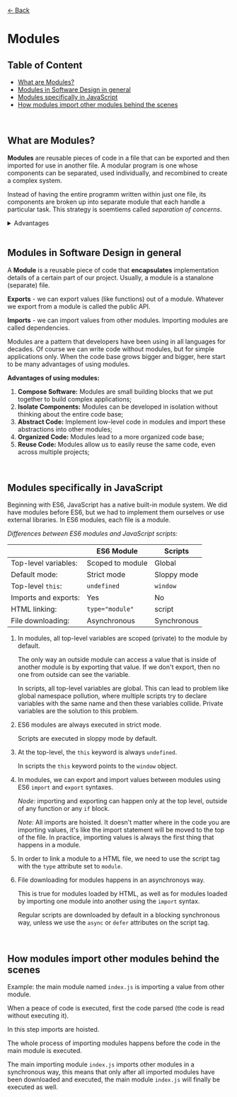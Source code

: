 [&larr; Back](./README.md)

# Modules

## Table of Content

- [What are Modules?](#what-are-modules)
- [Modules in Software Design in general](#modules-in-software-design-in-general)
- [Modules specifically in JavaScript](#modules-specifically-in-javascript)
- [How modules import other modules behind the scenes](#how-modules-import-other-modules-behind-the-scenes)

<br>

## What are Modules?

**Modules** are reusable pieces of code in a file that can be exported and then imported for use in another file. A modular program is one whose components can be separated, used individually, and recombined to create a complex system.

Instead of having the entire programm written within just one file, its components are broken up into separate module that each handle a particular task. This strategy is soemtiems called _separation of concerns_.

<details>
<summary>Advantages</summary>

By isolating code into separate files, called modules, we can:

<div></div>

- Find, fix, and debug code more easily.

<div></div>

- Reuse and recycle defined logic in different parts of your application.

<div></div>

- Keep information private and protected from other modules.

<div></div>

- Prevent pollution of the global namespace and potential naming collisions.

</details>

<br>

## Modules in Software Design in general

A **Module** is a reusable piece of code that **encapsulates** implementation details of a certain part of our project. Usually, a module is a stanalone (separate) file.

**Exports** - we can export values (like functions) out of a module. Whatever we export from a module is called the public API.

**Imports** - we can import values from other modules. Importing modules are called dependencies.

Modules are a pattern that developers have been using in all languages for decades. Of course we can write code without modules, but for simple applications only. When the code base grows bigger and bigger, here start to be many advantages of using modules.

**Advantages of using modules:**

1. **Compose Software:** Modules are small building blocks that we put together to build complex applications;
2. **Isolate Components:** Modules can be developed in isolation without thinking about the entire code base;
3. **Abstract Code:** Implement low-level code in modules and import these abstractions into other modules;
4. **Organized Code:** Modules lead to a more organized code base;
5. **Reuse Code:** Modules allow us to easily reuse the same code, even across multiple projects;

<br>

## Modules specifically in JavaScript

Beginning with ES6, JavaScript has a native built-in module system. We did have modules before ES6, but we had to implement them ourselves or use external libraries. In ES6 modules, each file is a module.

_Differences between ES6 modules and JavaScript scripts:_

|                      | ES6 Module       | Scripts     |
| -------------------- | ---------------- | ----------- |
| Top-level variables: | Scoped to module | Global      |
| Default mode:        | Strict mode      | Sloppy mode |
| Top-level `this`:    | `undefined`      | `window`    |
| Imports and exports: | Yes              | No          |
| HTML linking:        | `type="module"`  | script      |
| File downloading:    | Asynchronous     | Synchronous |

<div></div>

1. In modules, all top-level variables are scoped (private) to the module by default.

   The only way an outside module can access a value that is inside of another module is by exporting that value. If we don't export, then no one from outside can see the variable.

   In scripts, all top-level variables are global. This can lead to problem like global namespace pollution, where multiple scripts try to declare variables with the same name and then these variables collide. Private variables are the solution to this problem.

2. ES6 modules are always executed in strict mode.

   Scripts are executed in sloppy mode by default.

3. At the top-level, the `this` keyword is always `undefined`.

   In scripts the `this` keyword points to the `window` object.

4. In modules, we can export and import values between modules using ES6 `import` and `export` syntaxes.

   _Node:_ importing and exporting can happen only at the top level, outside of any function or any `if` block.

   _Note:_ All imports are hoisted. It doesn't matter where in the code you are importing values, it's like the import statement will be moved to the top of the file. In practice, importing values is always the first thing that happens in a module.

5. In order to link a module to a HTML file, we need to use the script tag with the `type` attribute set to `module`.

6. File downloading for modules happens in an asynchronoys way.

   This is true for modules loaded by HTML, as well as for modules loaded by importing one module into another using the `import` syntax.

   Regular scripts are downloaded by default in a blocking synchronous way, unless we use the `async` or `defer` attributes on the script tag.

<br>

## How modules import other modules behind the scenes

Example: the main module named `index.js` is importing a value from other module.

When a peace of code is executed, first the code parsed (the code is read without executing it).

In this step imports are hoisted.

The whole process of importing modules happens before the code in the main module is executed.

The main importing module `index.js` imports other modules in a synchronous way, this means that only after all imported modules have been downloaded and executed, the main module `index.js` will finally be executed as well.
